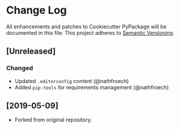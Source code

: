 # Change Log
All enhancements and patches to Cookiecutter PyPackage will be documented in this file.
This project adheres to [Semantic Versioning](http://semver.org/).

## [Unreleased]
### Changed
- Updated `.editorconfig` content (@nathfroech)
- Added `pip-tools` for requirements management (@nathfroech)

## [2019-05-09]
- Forked from original repository.
